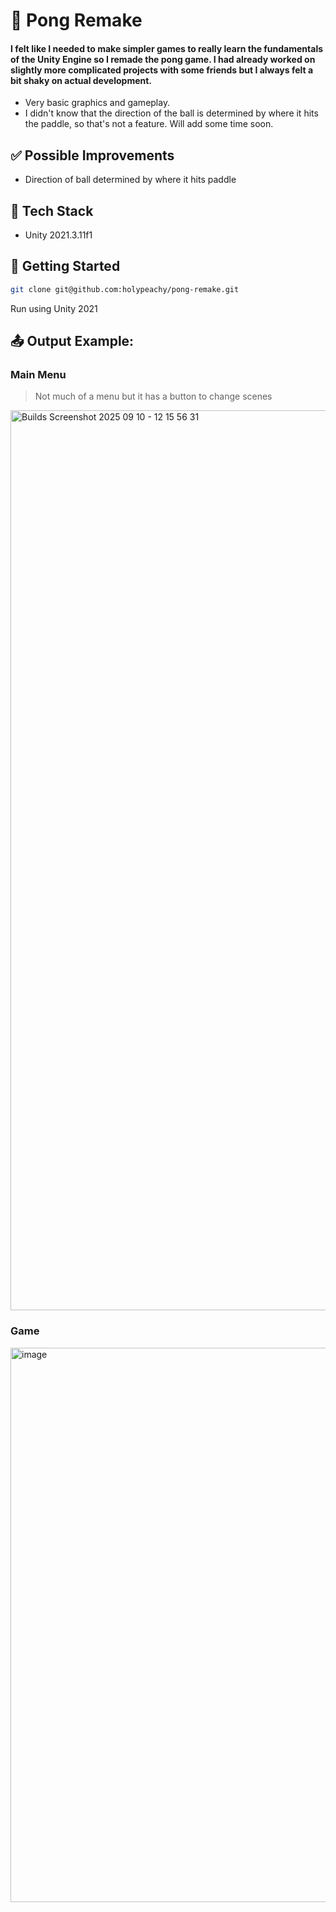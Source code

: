 # 🏓 Pong Remake
#### I felt like I needed to make simpler games to really learn the fundamentals of the Unity Engine so I remade the pong game. I had already worked on slightly more complicated projects with some friends but I always felt a bit shaky on actual development.
- Very basic graphics and gameplay.
- I didn't know that the direction of the ball is determined by where it hits the paddle, so that's not a feature. Will add some time soon.

## ✅ Possible Improvements
- Direction of ball determined by where it hits paddle

## 🧰 Tech Stack
- Unity 2021.3.11f1

## 🚀 Getting Started
```bash
git clone git@github.com:holypeachy/pong-remake.git
```
Run using Unity 2021

## 📤 Output Example:
### Main Menu
> Not much of a menu but it has a button to change scenes
<img width="2560" height="1440" alt="Builds Screenshot 2025 09 10 - 12 15 56 31" src="https://github.com/user-attachments/assets/8b41c6a6-7816-4a92-bada-041eb5678a50" />

### Game
<img width="1739" height="887" alt="image" src="https://github.com/user-attachments/assets/a8e7e2a2-4f63-4c0d-9de9-237e0dffec1c" />
